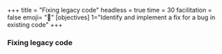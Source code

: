 +++
title = "Fixing legacy code"
headless = true
time = 30
facilitation = false
emoji= "📖"
[objectives]
    1="Identify and implement a fix for a bug in existing code"
+++

### Fixing legacy code
